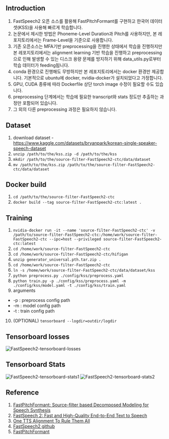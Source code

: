 ## Introduction
1. FastSpeech2 오픈 소스를 활용해 FastPitchFormant를 구현하고 한국어 데이터셋(KSS)을 사용해 빠르게 학습합니다.
2. 논문에서 제시한 방법은 Phoneme-Level Duration과 Pitch를 사용하지만, 본 레포지토리에서는 Frame-Level을 기준으로 사용합니다. 
3. 기존 오픈소스는 MFA기반 preprocessing을 진행한 상태에서 학습을 진행하지만 본 레포지토리에서는 alignment learning 기반 학습을 진행하고 preprocessing으로 인해 발생할 수 있는 디스크 용량 문제를 방지하기 위해 data_utils.py로부터 학습 데이터가 feeding됩니다.
4. conda 환경으로 진행해도 무방하지만 본 레포지토리에서는 docker 환경만 제공합니다. 기본적으로 ubuntu에 docker, nvidia-docker가 설치되었다고 가정합니다.
5. GPU, CUDA 종류에 따라 Dockerfile 상단 torch image 수정이 필요할 수도 있습니다.
6. preprocessing 단계에서는 학습에 필요한 transcript와 stats 정도만 추출하는 과정만 포함되어 있습니다.
7. 그 외의 다른 preprocessing 과정은 필요하지 않습니다.

## Dataset
1. download dataset - https://www.kaggle.com/datasets/bryanpark/korean-single-speaker-speech-dataset
2. `unzip /path/to/the/kss.zip -d /path/to/the/kss`
3. `mkdir /path/to/the/source-filter-FastSpeech2-ctc/data/dataset`
4. `mv /path/to/the/kss.zip /path/to/the/source-filter-FastSpeech2-ctc/data/dataset`

## Docker build
1. `cd /path/to/the/source-filter-FastSpeech2-ctc`
2. `docker build --tag source-filter-FastSpeech2-ctc:latest .`

## Training
1. `nvidia-docker run -it --name 'source-filter-FastSpeech2-ctc' -v /path/to/source-filter-FastSpeech2-ctc:/home/work/source-filter-FastSpeech2-ctc --ipc=host --privileged source-filter-FastSpeech2-ctc:latest`
2. `cd /home/work/source-filter-FastSpeech2-ctc`
3. `cd /home/work/source-filter-FastSpeech2-ctc/hifigan`
4. `unzip generator_universal.pth.tar.zip .`
5. `cd /home/work/source-filter-FastSpeech2-ctc`
6. `ln -s /home/work/source-filter-FastSpeech2-ctc/data/dataset/kss`
7. `python preprocess.py ./config/kss/preprocess.yaml`
8. `python train.py -p ./config/kss/preprocess.yaml -m ./config/kss/model.yaml -t ./config/kss/train.yaml`
9. arguments
  * -p : preprocess config path
  * -m : model config path
  * -t : train config path
10. (OPTIONAL) `tensorboard --logdir=outdir/logdir`

## Tensorboard losses
![FastSpeech2-tensorboard-losses](https://user-images.githubusercontent.com/69423543/183047356-3fb819ee-dee1-40fb-9432-778a8b488202.png)

## Tensorboard Stats
![FastSpeech2-tensorboard-stats1](https://user-images.githubusercontent.com/69423543/183047576-55743354-1286-42d8-8b43-b95bbd71aea1.png)
![FastSpeech2-tensorboard-stats2](https://user-images.githubusercontent.com/69423543/183047734-796ed638-4fe1-405b-acc6-092420b835cd.png)

## Reference
1. [FastPitchFormant: Source-filter based Decomposed Modeling for Speech Synthesis](https://arxiv.org/abs/2106.15123)
2. [FastSpeech 2: Fast and High-Quality End-to-End Text to Speech](https://arxiv.org/abs/2006.04558)
3. [One TTS Alignment To Rule Them All](https://arxiv.org/pdf/2108.10447.pdf)
4. [FastSpeech2 github](https://github.com/ming024/FastSpeech2)
5. [FastPitchFormant](https://github.com/keonlee9420/FastPitchFormant)
